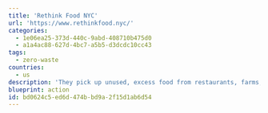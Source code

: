 ```yaml
---
title: 'Rethink Food NYC'
url: 'https://www.rethinkfood.nyc/'
categories:
  - 1e06ea25-373d-440c-9abd-408710b475d0
  - a1a4ac88-627d-4bc7-a5b5-d3dcdc10cc43
tags:
  - zero-waste
countries:
  - us
description: 'They pick up unused, excess food from restaurants, farms, and other food purveyors, and re-purpose it into delicious and nutritious meals for under-served New Yorkers.'
blueprint: action
id: bd0624c5-ed6d-474b-bd9a-2f15d1ab6d54
---
```

